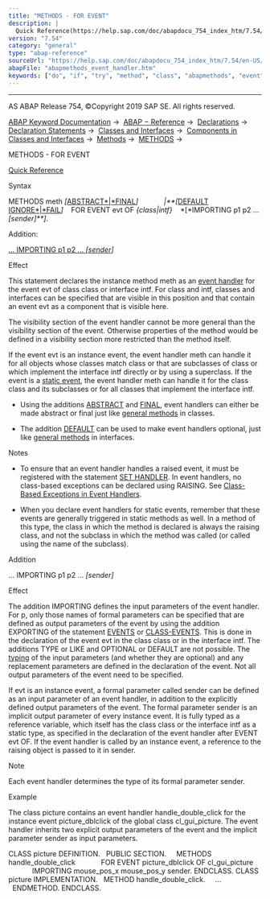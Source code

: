 ```yaml
---
title: "METHODS - FOR EVENT"
description: |
  Quick Reference(https://help.sap.com/doc/abapdocu_754_index_htm/7.54/en-US/abapmethods_shortref.htm) Syntax METHODS meth ABSTRACTFINAL(https://help.sap.com/doc/abapdocu_754_index_htm/7.54/en-US/abapmethods_abstract_final.htm) DEFAULT IGNOREFAIL(https://help.sap.com/doc/aba
version: "7.54"
category: "general"
type: "abap-reference"
sourceUrl: "https://help.sap.com/doc/abapdocu_754_index_htm/7.54/en-US/abapmethods_event_handler.htm"
abapFile: "abapmethods_event_handler.htm"
keywords: ["do", "if", "try", "method", "class", "abapmethods", "event", "handler"]
---
```


* * *

AS ABAP Release 754, ©Copyright 2019 SAP SE. All rights reserved.

[ABAP Keyword Documentation](https://help.sap.com/doc/abapdocu_754_index_htm/7.54/en-US/abenabap.htm) →  [ABAP − Reference](https://help.sap.com/doc/abapdocu_754_index_htm/7.54/en-US/abenabap_reference.htm) →  [Declarations](https://help.sap.com/doc/abapdocu_754_index_htm/7.54/en-US/abendeclarations.htm) →  [Declaration Statements](https://help.sap.com/doc/abapdocu_754_index_htm/7.54/en-US/abenabap_declarations.htm) →  [Classes and Interfaces](https://help.sap.com/doc/abapdocu_754_index_htm/7.54/en-US/abenclasses_and_interfaces.htm) →  [Components in Classes and Interfaces](https://help.sap.com/doc/abapdocu_754_index_htm/7.54/en-US/abenclass_ifac_components.htm) →  [Methods](https://help.sap.com/doc/abapdocu_754_index_htm/7.54/en-US/abenmethods.htm) →  [METHODS](https://help.sap.com/doc/abapdocu_754_index_htm/7.54/en-US/abapmethods.htm) → 

METHODS - FOR EVENT

[Quick Reference](https://help.sap.com/doc/abapdocu_754_index_htm/7.54/en-US/abapmethods_shortref.htm)

Syntax

METHODS meth *\[*[ABSTRACT*|*FINAL](https://help.sap.com/doc/abapdocu_754_index_htm/7.54/en-US/abapmethods_abstract_final.htm)*\]*
            *|**\[*[DEFAULT IGNORE*|*FAIL](https://help.sap.com/doc/abapdocu_754_index_htm/7.54/en-US/abapmethods_default.htm)*\]*
   FOR EVENT evt OF *{*class*|*intf*}*
   *\[*IMPORTING p1 p2 ... *\[*sender*\]**\]*.

Addition:

[... IMPORTING p1 p2 ... *\[*sender*\]*](#!ABAP_ONE_ADD@1@)

Effect

This statement declares the instance method meth as an [event handler](https://help.sap.com/doc/abapdocu_754_index_htm/7.54/en-US/abenevent_handler_glosry.htm "Glossary Entry") for the event evt of class class or interface intf. For class and intf, classes and interfaces can be specified that are visible in this position and that contain an event evt as a component that is visible here.

The visibility section of the event handler cannot be more general than the visibility section of the event. Otherwise properties of the method would be defined in a visibility section more restricted than the method itself.

If the event evt is an instance event, the event handler meth can handle it for all objects whose classes match class or that are subclasses of class or which implement the interface intf directly or by using a superclass. If the event is a [static event](https://help.sap.com/doc/abapdocu_754_index_htm/7.54/en-US/abenstatic_event_glosry.htm "Glossary Entry"), the event handler meth can handle it for the class class and its subclasses or for all classes that implement the interface intf.

-   Using the additions [ABSTRACT](https://help.sap.com/doc/abapdocu_754_index_htm/7.54/en-US/abapmethods_abstract_final.htm) and [FINAL](https://help.sap.com/doc/abapdocu_754_index_htm/7.54/en-US/abapmethods_abstract_final.htm), event handlers can either be made abstract or final just like [general methods](https://help.sap.com/doc/abapdocu_754_index_htm/7.54/en-US/abapmethods_general.htm) in classes.
    
-   The addition [DEFAULT](https://help.sap.com/doc/abapdocu_754_index_htm/7.54/en-US/abapmethods_default.htm) can be used to make event handlers optional, just like [general methods](https://help.sap.com/doc/abapdocu_754_index_htm/7.54/en-US/abapmethods_general.htm) in interfaces.
    

Notes

-   To ensure that an event handler handles a raised event, it must be registered with the statement [SET HANDLER](https://help.sap.com/doc/abapdocu_754_index_htm/7.54/en-US/abapset_handler.htm).
    In event handlers, no class-based exceptions can be declared using RAISING. See [Class-Based Exceptions in Event Handlers](https://help.sap.com/doc/abapdocu_754_index_htm/7.54/en-US/abenexceptions_events.htm).
    
-   When you declare event handlers for static events, remember that these events are generally triggered in static methods as well. In a method of this type, the class in which the method is declared is always the raising class, and not the subclass in which the method was called (or called using the name of the subclass).
    

Addition

... IMPORTING p1 p2 ... *\[*sender*\]*

Effect

The addition IMPORTING defines the input parameters of the event handler. For p, only those names of formal parameters can be specified that are defined as output parameters of the event by using the addition EXPORTING of the statement [EVENTS](https://help.sap.com/doc/abapdocu_754_index_htm/7.54/en-US/abapevents.htm) or [CLASS-EVENTS](https://help.sap.com/doc/abapdocu_754_index_htm/7.54/en-US/abapclass-events.htm). This is done in the declaration of the event evt in the class class or in the interface intf. The additions TYPE or LIKE and OPTIONAL or DEFAULT are not possible. The [typing](https://help.sap.com/doc/abapdocu_754_index_htm/7.54/en-US/abentyping_glosry.htm "Glossary Entry") of the input parameters (and whether they are optional) and any replacement parameters are defined in the declaration of the event. Not all output parameters of the event need to be specified.

If evt is an instance event, a formal parameter called sender can be defined as an input parameter of an event handler, in addition to the explicitly defined output parameters of the event. The formal parameter sender is an implicit output parameter of every instance event. It is fully typed as a reference variable, which itself has the class class or the interface intf as a static type, as specified in the declaration of the event handler after EVENT evt OF. If the event handler is called by an instance event, a reference to the raising object is passed to it in sender.

Note

Each event handler determines the type of its formal parameter sender.

Example

The class picture contains an event handler handle\_double\_click for the instance event picture\_dblclick of the global class cl\_gui\_picture. The event handler inherits two explicit output parameters of the event and the implicit parameter sender as input parameters.

CLASS picture DEFINITION.
  PUBLIC SECTION.
    METHODS handle\_double\_click
            FOR EVENT picture\_dblclick OF cl\_gui\_picture
            IMPORTING mouse\_pos\_x mouse\_pos\_y sender.
ENDCLASS.
CLASS picture IMPLEMENTATION.
  METHOD handle\_double\_click.
    ...
  ENDMETHOD.
ENDCLASS.